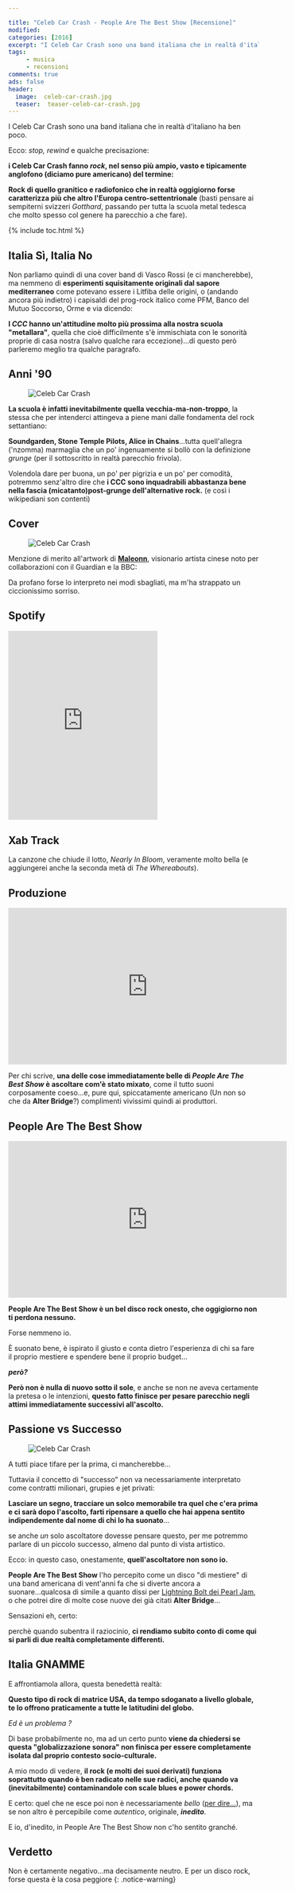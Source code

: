 ```yaml
---

title: "Celeb Car Crash - People Are The Best Show [Recensione]"
modified:
categories: [2016]
excerpt: "I Celeb Car Crash sono una band italiana che in realtà d'italiano ha ben poco. Ecco: stop, rewind e qualche precisazione:"
tags: 
     - musica
     - recensioni
comments: true
ads: false
header:  
  image:  celeb-car-crash.jpg
  teaser:  teaser-celeb-car-crash.jpg
---
```


I Celeb Car Crash sono una band italiana che in realtà d'italiano ha ben poco.

Ecco: _stop, rewind_ e qualche precisazione:

**i Celeb Car Crash fanno _rock_, nel senso più ampio, vasto e tipicamente anglofono (diciamo pure americano) del termine:** 

**Rock di quello granitico e radiofonico che in realtà oggigiorno forse caratterizza più che altro l'Europa centro-settentrionale** (basti pensare ai sempiterni svizzeri _Gotthard_, passando per tutta la scuola metal tedesca che molto spesso col genere ha parecchio a che fare).

{% include toc.html %}

## Italia Sì, Italia No

Non parliamo quindi di una cover band di Vasco Rossi (e ci mancherebbe), ma nemmeno di **esperimenti squisitamente originali dal sapore mediterraneo** come potevano essere i Litfiba delle origini, o (andando ancora più indietro) i capisaldi del prog-rock italico come PFM, Banco del Mutuo Soccorso, Orme e via dicendo:

**I _CCC_ hanno un'attitudine molto più prossima alla nostra scuola "metallara"**, quella che cioè difficilmente s'è immischiata con le sonorità proprie di casa nostra (salvo qualche rara eccezione)...di questo però parleremo meglio tra qualche paragrafo.

## Anni '90

<figure>
	<img src="/gallery/ccc/ccc.jpg" alt="Celeb Car Crash">
</figure>

**La scuola è infatti inevitabilmente quella vecchia-ma-non-troppo**, la stessa che per intenderci attingeva a piene mani dalle fondamenta del rock settantiano: 

**Soundgarden, Stone Temple Pilots, Alice in Chains**...tutta quell'allegra ('nzomma) marmaglia che un po' ingenuamente si bollò con la definizione _grunge_ (per il sottoscritto in realtà parecchio frivola).

Volendola dare per buona, un po' per pigrizia e un po' per comodità, potremmo senz'altro dire che **i CCC sono inquadrabili abbastanza bene nella fascia (micatanto)post-grunge dell'alternative rock.** (e così i wikipediani son contenti)

## Cover

<figure>
	<img src="/gallery/ccc/cover.jpg" alt="Celeb Car Crash">
</figure>

Menzione di merito all'artwork di [**Maleonn**](http://www.maleonn.com/), visionario artista cinese noto per collaborazioni con il Guardian e la BBC: 

Da profano forse lo interpreto nei modi sbagliati, ma m'ha strappato un ciccionissimo sorriso.

## Spotify 

<iframe src="https://embed.spotify.com/?uri=spotify:album:0xk2xn1mTcxdDvM4dUxUai&theme=white" width="300" height="380" frameborder="0" allowtransparency="true"></iframe>

## Xab Track

La canzone che chiude il lotto, _Nearly In Bloom_, veramente molto bella (e aggiungerei anche la seconda metà di _The Whereabouts_).

## Produzione

<iframe width="560" height="315" src="https://www.youtube.com/embed/KNQ-V1tJP-o" frameborder="0" allowfullscreen></iframe>

Per chi scrive, **una delle cose immediatamente belle di _People Are The Best Show_ è ascoltare com'è stato mixato**, come il tutto suoni corposamente coeso...e, pure qui, spiccatamente americano (Un non so che da **Alter Bridge**?) complimenti vivissimi quindi ai produttori.

## People Are The Best Show

<iframe width="560" height="315" src="https://www.youtube.com/embed/V3deycCTsXs" frameborder="0" allowfullscreen></iframe>

**People Are The Best Show è un bel disco rock onesto, che oggigiorno non ti perdona nessuno.**

Forse nemmeno io.

È suonato bene, è ispirato il giusto e conta dietro l'esperienza di chi sa fare il proprio mestiere e spendere bene il proprio budget...

**_però?_**

**Però non è nulla di nuovo sotto il sole**, e anche se non ne aveva certamente la pretesa o le intenzioni, **questo fatto finisce per pesare parecchio negli attimi immediatamente successivi all'ascolto.**

## Passione vs Successo

<figure>
	<img src="/gallery/ccc/ccc2.jpg" alt="Celeb Car Crash">
</figure>

A tutti piace tifare per la prima, ci mancherebbe...

Tuttavia il concetto di "successo" non va necessariamente interpretato come contratti milionari, grupies e jet privati:

**Lasciare un segno, tracciare un solco memorabile tra quel che c'era prima e ci sarà dopo l'ascolto, farti ripensare a quello che hai appena sentito indipendemente dal nome di chi lo ha suonato**...

se anche _un_ solo ascoltatore dovesse pensare questo, per me potremmo parlare di un piccolo successo, almeno dal punto di vista artistico.

Ecco: in questo caso, onestamente, **quell'ascoltatore non sono io.**

**People Are The Best Show** l'ho percepito come un disco "di mestiere" di una band americana di vent'anni fa che si diverte ancora a suonare...qualcosa di simile a quanto dissi per [Lightning Bolt dei Pearl Jam](http://xabacadabra.com/2013/pearl-jam-lightning-bolt-recensione/), o che potrei dire di molte cose nuove dei già citati **Alter Bridge**...

Sensazioni eh, certo:

perchè quando subentra il raziocinio, **ci rendiamo subito conto di come qui si parli di due realtà completamente differenti.**

## Italia GNAMME

E affrontiamola allora, questa benedettà realtà:

**Questo tipo di rock di matrice USA, da tempo sdoganato a livello globale, te lo offrono praticamente a tutte le latitudini del globo.**

_Ed è un problema ?_

Di base probabilmente no, ma ad un certo punto **viene da chiedersi se questa "globalizzazione sonora" non finisca per essere completamente isolata dal proprio contesto socio-culturale.**

A mio modo di vedere, **il rock (e molti dei suoi derivati) funziona soprattutto quando è ben radicato nelle sue radici, anche quando va (inevitabilmente) contaminandole con scale blues e power chords.**

E certo: quel che ne esce poi non è necessariamente _bello_ ([per dire...](https://www.youtube.com/watch?v=1CydZtP_XlA)), ma se non altro è percepibile come _autentico_, originale, **_inedito_**.

E io, d'inedito, in People Are The Best Show non c'ho sentito granché.

## Verdetto

Non è certamente negativo...ma decisamente neutro. 
E per un disco rock, forse questa è la cosa peggiore
{: .notice-warning}
 